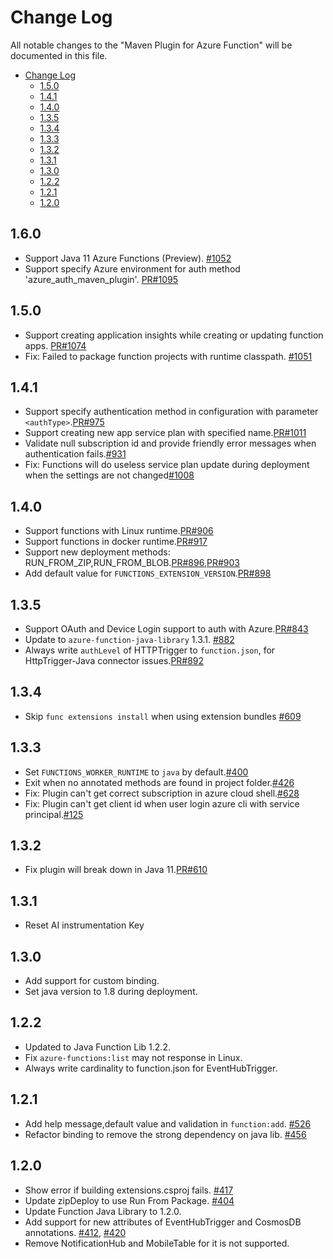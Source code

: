 # Change Log
All notable changes to the "Maven Plugin for Azure Function" will be documented in this file.
- [Change Log](#change-log)
  - [1.5.0](#150)
  - [1.4.1](#141)
  - [1.4.0](#140)
  - [1.3.5](#135)
  - [1.3.4](#134)
  - [1.3.3](#133)
  - [1.3.2](#132)
  - [1.3.1](#131)
  - [1.3.0](#130)
  - [1.2.2](#122)
  - [1.2.1](#121)
  - [1.2.0](#120)

## 1.6.0
- Support Java 11 Azure Functions (Preview). [#1052](https://github.com/microsoft/azure-maven-plugins/issues/1052)
- Support specify Azure environment for auth method 'azure_auth_maven_plugin'. [PR#1095](https://github.com/microsoft/azure-maven-plugins/pull/1095)

## 1.5.0
- Support creating application insights while creating or updating function apps. [PR#1074](https://github.com/microsoft/azure-maven-plugins/pull/1074)
- Fix: Failed to package function projects with runtime classpath. [#1051](https://github.com/microsoft/azure-maven-plugins/issues/1051)

## 1.4.1
- Support specify authentication method in configuration with parameter `<authType>`.[PR#975](https://github.com/microsoft/azure-maven-plugins/pull/975)
- Support creating new app service plan with specified name.[PR#1011](https://github.com/microsoft/azure-maven-plugins/pull/1011)
- Validate null subscription id and provide friendly error messages when authentication fails.[#931](https://github.com/microsoft/azure-maven-plugins/issues/931)
- Fix: Functions will do useless service plan update during deployment when the settings are not changed[#1008](https://github.com/microsoft/azure-maven-plugins/issues/1008)

## 1.4.0
- Support functions with Linux runtime.[PR#906](https://github.com/microsoft/azure-maven-plugins/pull/906)
- Support functions in docker runtime.[PR#917](https://github.com/microsoft/azure-maven-plugins/pull/917)
- Support new deployment methods: RUN_FROM_ZIP,RUN_FROM_BLOB.[PR#896](https://github.com/microsoft/azure-maven-plugins/pull/896),[PR#903](https://github.com/microsoft/azure-maven-plugins/pull/903)
- Add default value for `FUNCTIONS_EXTENSION_VERSION`.[PR#898](https://github.com/microsoft/azure-maven-plugins/pull/898)

## 1.3.5
- Support OAuth and Device Login support to auth with Azure.[PR#843](https://github.com/microsoft/azure-maven-plugins/pull/843)
- Update to `azure-function-java-library` 1.3.1. [#882](https://github.com/microsoft/azure-maven-plugins/issues/822)
- Always write `authLevel` of HTTPTrigger to `function.json`, for HttpTrigger-Java connector issues.[PR#892](https://github.com/microsoft/azure-maven-plugins/pull/892)

## 1.3.4
- Skip `func extensions install` when using extension bundles [#609](https://github.com/microsoft/azure-maven-plugins/issues/609)

## 1.3.3
- Set `FUNCTIONS_WORKER_RUNTIME` to `java` by default.[#400](https://github.com/microsoft/azure-maven-plugins/issues/400)
- Exit when no annotated methods are found in project folder.[#426](https://github.com/microsoft/azure-maven-plugins/issues/426)
- Fix: Plugin can't get correct subscription in azure cloud shell.[#628](https://github.com/microsoft/azure-maven-plugins/issues/628)
- Fix: Plugin can't get client id when user login azure cli with service principal.[#125](https://github.com/microsoft/azure-maven-plugins/issues/125)

## 1.3.2
- Fix plugin will break down in Java 11.[PR#610](https://github.com/Microsoft/azure-maven-plugins/pull/610)

## 1.3.1
- Reset AI instrumentation Key

## 1.3.0
- Add support for custom binding.
- Set java version to 1.8 during deployment.

## 1.2.2
- Updated to Java Function Lib 1.2.2.
- Fix `azure-functions:list` may not response in Linux.
- Always write cardinality to function.json for EventHubTrigger.

## 1.2.1
- Add help message,default value and validation in `function:add`. [#526](https://github.com/Microsoft/azure-maven-plugins/pull/526)
- Refactor binding to remove the strong dependency on java lib. [#456](https://github.com/Microsoft/azure-maven-plugins/issues/456)

## 1.2.0
- Show error if building extensions.csproj fails. [#417](https://github.com/Microsoft/azure-maven-plugins/issues/417)
- Update zipDeploy to use Run From Package. [#404](https://github.com/Microsoft/azure-maven-plugins/issues/404)
- Update Function Java Library to 1.2.0.
- Add support for new attributes of EventHubTrigger and CosmosDB annotations. [#412](https://github.com/Microsoft/azure-maven-plugins/issues/412), [#420](https://github.com/Microsoft/azure-maven-plugins/issues/420)
- Remove NotificationHub and MobileTable for it is not supported.
